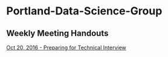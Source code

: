# Portland-Data-Science-Group

## Weekly Meeting Handouts


[Oct 20, 2016 - Preparing for Technical Interview](https://github.com/andrewferlitsch/Portland-Data-Science-Group/blob/master/DataScience%20Handout%20-%20Prpeparing%20for%20a%20Technical%20Interview.docx)